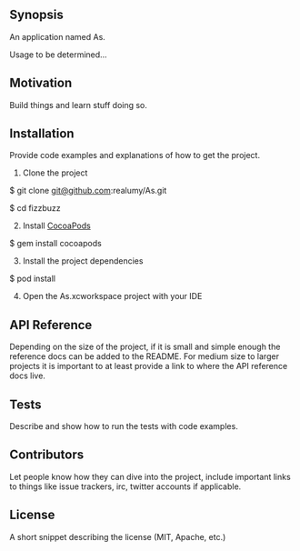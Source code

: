 
## Synopsis

An application named As. 

Usage to be determined...


## Motivation

 Build things and learn stuff doing so.


## Installation

Provide code examples and explanations of how to get the project.

1. Clone the project

$ git clone git@github.com:realumy/As.git

$ cd fizzbuzz

2. Install [CocoaPods](https://cocoapods.org) 

$ gem install cocoapods

3. Install the project dependencies

$ pod install

4. Open the As.xcworkspace project with your IDE


## API Reference

Depending on the size of the project, if it is small and simple enough the reference docs can be added to the README. For medium size to larger projects it is important to at least provide a link to where the API reference docs live.


## Tests

Describe and show how to run the tests with code examples.


## Contributors

Let people know how they can dive into the project, include important links to things like issue trackers, irc, twitter accounts if applicable.


## License

A short snippet describing the license (MIT, Apache, etc.)